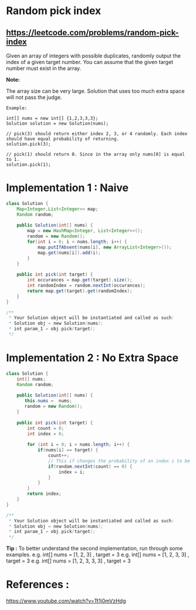 # Random pick index
## https://leetcode.com/problems/random-pick-index

Given an array of integers with possible duplicates, randomly output the index of a given target number. You can assume that the given target number must exist in the array.

**Note:**

The array size can be very large. Solution that uses too much extra space will not pass the judge.
```
Example:

int[] nums = new int[] {1,2,3,3,3};
Solution solution = new Solution(nums);

// pick(3) should return either index 2, 3, or 4 randomly. Each index should have equal probability of returning.
solution.pick(3);

// pick(1) should return 0. Since in the array only nums[0] is equal to 1.
solution.pick(1);
```

# Implementation 1 : Naive
```java
class Solution {
    Map<Integer,List<Integer>> map;
    Random random; 
    
    public Solution(int[] nums) {
        map = new HashMap<Integer, List<Integer>>();
        random = new Random();
        for(int i = 0; i < nums.length; i++) {
            map.putIfAbsent(nums[i], new ArrayList<Integer>());
            map.get(nums[i]).add(i);
        }
    }
    
    public int pick(int target) {
        int occurances = map.get(target).size();  
        int randomIndex = random.nextInt(occurances);
        return map.get(target).get(randomIndex);
    }
}

/**
 * Your Solution object will be instantiated and called as such:
 * Solution obj = new Solution(nums);
 * int param_1 = obj.pick(target);
 */
```

# Implementation 2 : No Extra Space
```java
class Solution {
    int[] nums;
    Random random;
    
    public Solution(int[] nums) {
       this.nums =  nums;
       random = new Random(); 
    }
    
    public int pick(int target) {
        int count = 0;
        int index = 0;
        
        for (int i = 0; i < nums.length; i++) {
            if(nums[i] == target) {
                count++;
                // This if changes the probability of an index i to be selected
                if(random.nextInt(count) == 0) { 
                    index = i;
                }
            }
        }
        return index;
    }
}

/**
 * Your Solution object will be instantiated and called as such:
 * Solution obj = new Solution(nums);
 * int param_1 = obj.pick(target);
 */
```

**Tip :**
To better understand the second implementation, run through some examples. 
e.g. int[] nums = [1, 2, 3] , target = 3
e.g. int[] nums = [1, 2, 3, 3] , target = 3
e.g. int[] nums = [1, 2, 3, 3, 3] , target = 3

# References :
https://www.youtube.com/watch?v=Tt1j0mVzHdg
